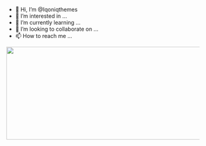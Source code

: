 - 👋 Hi, I’m @Iqoniqthemes
- 👀 I’m interested in ...
- 🌱 I’m currently learning ...
- 💞️ I’m looking to collaborate on ...
- 📫 How to reach me ...

<!---
Iqoniqthemes/Iqoniqthemes is a ✨ special ✨ repository because its `README.md` (this file) appears on your GitHub profile.
You can click the Preview link to take a look at your changes.
--->
<img width="590" height="242" src="https://s3.envato.com/files/313198184/profile.jpg">

